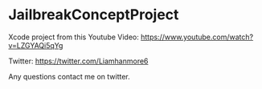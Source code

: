 # JailbreakConceptProject

Xcode project from this Youtube Video: https://www.youtube.com/watch?v=LZGYAQi5qYg

Twitter: https://twitter.com/Liamhanmore6

Any questions contact me on twitter. 
